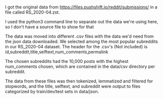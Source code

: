 I got the original data from https://files.pushshift.io/reddit/submissions/ in a file called RS_2020-04.zst. 

I used the python3 command line to separate out the data we're using here, so I don't have a source file to show for that

The data was moved into different .csv files with the data we'd need from the json data downloaded. We selected among the most popular subreddits in our RS_2020-04 dataset.
The header for the .csv's (Not included) is id,subreddit,title,selftext,num_comments,permalink

The chosen subreddits had the 10,000 posts with the highest num_comments chosen, which are contained in the data/csv directory per subreddit.

The data from these files was then tokenized, lemmatized and filtered for stopwords, and the title, selftext, and subreddit were output to files categorized by train/dev/test sets in data/json.
